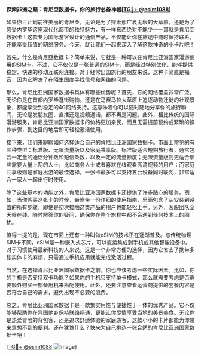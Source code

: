 **探索非洲之巅：肯尼亞数据卡，你的旅行必备神器[[TG💪+ @esim1088](https://t.me/s/esim1088)]**

如果你正计划前往美丽的肯尼亞，无论是为了探索那广袤无垠的大草原，还是为了感受内罗毕这座现代化都市的独特魅力，有一样东西绝对不能少——那就是肯尼亞数据卡！这款专为国际游客设计的通信产品，不仅能让你在旅途中随时保持联系，还能享受超值的网络服务。今天，就让我们一起来深入了解这款神奇的小卡片吧！

首先，什么是肯尼亞数据卡？简单来说，它就是一种可以在肯尼比亚洲国家漫游使用的SIM卡。不过，它不仅仅是一张普通的SIM卡，而是经过特别优化，能够提供稳定、快速的移动互联网连接。对于经常出国旅行的朋友来说，这种卡简直是福音，因为它解决了在陌生国度寻找信号和网络的问题。

那么，肯尼比亚洲国家数据卡具体有哪些优势呢？首先，它的网络覆盖非常广泛。无论你是在首都内罗毕逛街购物，还是在马赛马拉大草原上追逐动物迁徙的壮观景象，都能享受到稳定的4G网络支持。这意味着你可以随时随地分享你的旅行瞬间，无论是发朋友圈、直播还是视频通话，都不再是问题。此外，相比传统的国际漫游服务，肯尼比亚洲国家数据卡的价格更加亲民，而且无需提前预约或繁琐的操作步骤，到达目的地后即可轻松激活使用。

接下来，我们来聊聊如何选择适合自己的肯尼比亚洲国家数据卡。市面上常见的有三种类型：标准版、无限流量版以及家庭共享版。标准版适合短期旅行者，通常包含一定量的通话分钟数和短信条数，以及一定的流量额度；无限流量版则更适合那些需要大量上网的人士，比如商务人士或者喜欢在线观看高清视频的用户；而家庭共享版则是家庭出游的最佳选择，一张卡最多可以支持五台设备同时联网，非常适合一家人一起出行时使用。

除了这些基本的功能之外，肯尼比亚洲国家数据卡还提供了许多贴心的服务。例如，当你购买这张卡的时候，会附带一份详细的使用指南，里面包含了从安装到设置的所有步骤，即使是初次接触这类产品的用户也能轻松上手。另外，客服团队全天候在线，随时解答你的疑问，确保你在整个旅程中都不会遇到任何技术上的困扰。

值得一提的是，现在市面上还有一种叫做eSIM的技术正在逐渐普及。与传统物理SIM卡不同，eSIM是一种嵌入式芯片，可以直接集成到手机或其他智能设备中。对于习惯使用最新科技的人来说，这是一个非常方便的选择，因为它省去了携带多张实体卡的麻烦，只需通过手机应用就能完成激活过程。

当然，在选择肯尼比亚洲国家数据卡之前，你也应该考虑一些实际因素。比如，你的手机是否支持双卡功能？如果你的手机只支持单卡模式，那么就需要考虑是否需要额外购买一部备用机来搭配使用。此外，还要注意查看运营商提供的套餐内容是否符合自己的需求，避免出现不必要的浪费。

总之，肯尼比亚洲国家数据卡是一款集实用性与便捷性于一体的优秀产品。它不仅能够帮助你在异国他乡保持联络畅通，更能让你尽情享受当地的美景美食。无论你是热爱冒险的背包客，还是追求舒适体验的家庭游客，这款小小的卡片都能为你带来意想不到的便利。还在犹豫什么？快来为自己挑选一张合适的肯尼比亚洲国家数据卡吧！

[[TG💪+ @esim1088](https://t.me/s/esim1088) ![Image](https://i.postimg.cc/4NQfJmqS/Snipaste-2025-05-13-00-14-12.png)]